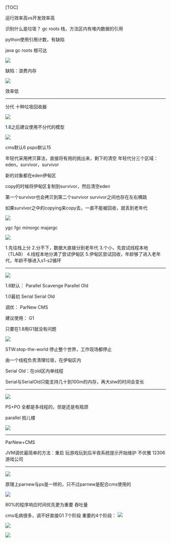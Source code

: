 [TOC]

运行效率高vs开发效率高

识别什么是垃圾？
gc roots
栈，方法区内有堆内数据的引用

python使用引用计数，有缺陷

java gc roots 根可达


![](https://gitee.com/caijingquan/imagebed/raw/master/1602318446_20200517135430459_11005645.png)

缺陷：浪费内存

![](https://gitee.com/caijingquan/imagebed/raw/master/1602318449_20200517140122560_825028986.png)

效率低

---

分代
十种垃圾回收器

![](https://gitee.com/caijingquan/imagebed/raw/master/1602318450_20200517140437166_2037433238.png)

1.8之后建议使用不分代的模型

![](https://gitee.com/caijingquan/imagebed/raw/master/1602318451_20200517140841019_631249839.png)

cms默认6
pspo默认15

年轻代采用拷贝算法，直接将有用的挑出来，剩下的清空
年轻代分三个区域：eden，survivor，survivor

新的对象都在eden伊甸区

copy的时候将伊甸区复制到survivor，然后清空eden

第一个survivor也会拷贝到第二个survivor
survivor之间也存在左右横跳

如果survivor之中的copying来copy去，一直不能被回收，就丢到老年代

![](https://gitee.com/caijingquan/imagebed/raw/master/1602318452_20200517142545464_415511086.png)

ygc
fgc
minorgc
majargc

![](https://gitee.com/caijingquan/imagebed/raw/master/1602318453_20200517224651795_1785852973.png)

1.先往栈上分
2.分不下，数据大直接分到老年代
3.个小，先尝试线程本地（TLAB）
4.线程本地分满了尝试伊甸区
5.伊甸区尝试回收，年龄够了进入老年代，年龄不够进入s1-s2循环

---

![](https://gitee.com/caijingquan/imagebed/raw/master/1602318454_20200517225522534_620301809.png)

1.8默认：
Parallel Scavenge
Parallel Old

1.0最初
Serial
Serial Old

调优：
ParNew
CMS

建议使用：
G1

只要在1.8用G1就没有问题


![](https://gitee.com/caijingquan/imagebed/raw/master/1602318455_20200517225844058_224132118.png)

STW:stop-the-world
停止整个世界，工作现场都停止

由一个线程负责清理垃圾，在伊甸区内

Serial Old：在old区内单线程

Serial与SerialOld只能支持几十到100m的内存，再大stw的时间会变长

---

![](https://gitee.com/caijingquan/imagebed/raw/master/1602318456_20200517231615143_58854392.png)

PS+PO 全都是多线程的，但是还是有瓶颈

parallel 拍儿楼

![](https://gitee.com/caijingquan/imagebed/raw/master/1602318457_20200517233101871_1986974898.png)

---

ParNew+CMS


JVM调优最简单的方法：重启
玩游戏玩到后半夜系统提示开始维护
不优雅
12306
游戏公司

---

![](https://gitee.com/caijingquan/imagebed/raw/master/1602318458_20200518114046915_248668522.png)

原理上parnew与ps是一样的，只不过parnew是配合cms使用的

![](https://gitee.com/caijingquan/imagebed/raw/master/1602318458_20200518114359001_1192122379.png)

80%的程序响应时间优先更为重要
吞吐量

cms毛病很多，调不好直接G1
7个阶段
重要的4个阶段：
![](https://gitee.com/caijingquan/imagebed/raw/master/1602318459_20200518115252515_967551697.png)

![](https://gitee.com/caijingquan/imagebed/raw/master/1602318460_20200519001140205_901494137.png)

![](https://gitee.com/caijingquan/imagebed/raw/master/1602318461_20200519001222124_1562347966.png)